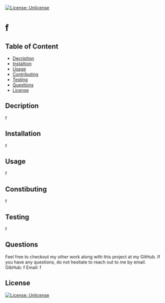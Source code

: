 
[![License: Unlicense](https://img.shields.io/badge/license-Unlicense-lightgrey.svg)](http://unlicense.org/)

# f

## Table of Content
- [Decription](#Decription)
- [Instaltion](#installation)
- [Usage](#usage)
- [Contributing](#Constibuting)
- [Testing](#testing)
- [Questions](#questions)
- [License](#license)

## Decription
f

## Installation
f

## Usage
f

## Constibuting
f

## Testing
f

## Questions
Feel free to checkout my other work along with this project at my GitHub.
If you have any questions, do not hesitate to reach out to me by email. 
GibHub: f
Email: f

## License
[![License: Unlicense](https://img.shields.io/badge/license-Unlicense-lightgrey.svg)](http://unlicense.org/)
